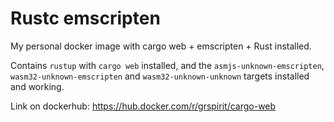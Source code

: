 # Rustc emscripten

My personal docker image with cargo web + emscripten + Rust installed.

Contains `rustup` with `cargo web` installed, and the `asmjs-unknown-emscripten`, `wasm32-unknown-emscripten` and `wasm32-unknown-unknown` targets installed and working.

Link on dockerhub: https://hub.docker.com/r/grspirit/cargo-web
